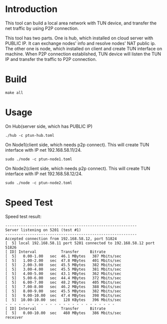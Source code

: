 # Introduction

This tool can build a local area network with TUN device, and transfer the net traffic by using P2P connection.

This tool has two parts. One is hub, which installed on cloud server with PUBLIC IP. It can exchange nodes' info and resolve nodes' NAT public ip. The other one is node, which installed on client and create TUN interface on machine. When P2P connection established, TUN device will listen the TUN IP and transfer the traffic to P2P connection.

# Build

```shell
make all
```

# Usage

On Hub(server side, which has PUBLIC IP)
```shell
./hub -c ptun-hub.toml
```

On Node1(client side, which needs p2p connect). This will create TUN interface with IP net 192.168.58.11/24.
```shell
sudo ./node -c ptun-node1.toml
```

On Node2(client side, which needs p2p connect). This will create TUN interface with IP net 192.168.58.12/24.
```shell
sudo ./node -c ptun-node2.toml
```

# Speed Test

Speed test result:
```shell
-----------------------------------------------------------
Server listening on 5201 (test #1)
-----------------------------------------------------------
Accepted connection from 192.168.58.12, port 51824
[  5] local 192.168.58.11 port 5201 connected to 192.168.58.12 port 51826
[ ID] Interval           Transfer     Bitrate
[  5]   0.00-1.00   sec  46.1 MBytes   387 Mbits/sec                  
[  5]   1.00-2.00   sec  47.8 MBytes   401 Mbits/sec                  
[  5]   2.00-3.00   sec  45.5 MBytes   382 Mbits/sec                  
[  5]   3.00-4.00   sec  45.5 MBytes   381 Mbits/sec                  
[  5]   4.00-5.00   sec  43.1 MBytes   362 Mbits/sec                  
[  5]   5.00-6.00   sec  44.4 MBytes   372 Mbits/sec                  
[  5]   6.00-7.00   sec  48.2 MBytes   405 Mbits/sec                  
[  5]   7.00-8.00   sec  46.2 MBytes   388 Mbits/sec                  
[  5]   8.00-9.00   sec  45.5 MBytes   382 Mbits/sec                  
[  5]   9.00-10.00  sec  47.4 MBytes   398 Mbits/sec                  
[  5]  10.00-10.00  sec   128 KBytes   396 Mbits/sec                  
- - - - - - - - - - - - - - - - - - - - - - - - -
[ ID] Interval           Transfer     Bitrate
[  5]   0.00-10.00  sec   460 MBytes   386 Mbits/sec                  receiver
```